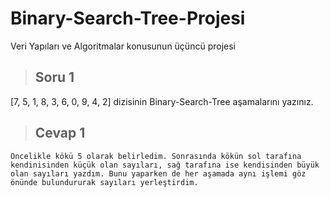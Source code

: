 # Binary-Search-Tree-Projesi
Veri Yapıları ve Algoritmalar konusunun üçüncü projesi

> ## Soru 1
[7, 5, 1, 8, 3, 6, 0, 9, 4, 2] dizisinin Binary-Search-Tree aşamalarını yazınız.

> ## Cevap 1
```
Öncelikle kökü 5 olarak belirledim. Sonrasında kökün sol tarafına kendinisinden küçük olan sayıları, sağ tarafına ise kendisinden büyük olan sayıları yazdım. Bunu yaparken de her aşamada aynı işlemi göz önünde bulundururak sayıları yerleştirdim.

```
